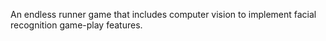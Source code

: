 An endless runner game that includes computer vision to implement facial recognition game-play features.
